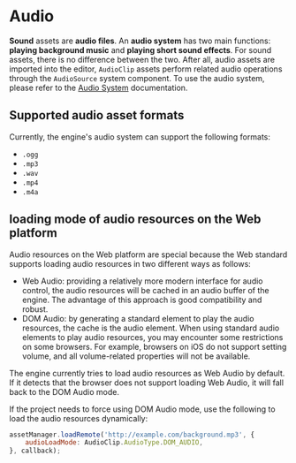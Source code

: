 # Audio

__Sound__ assets are __audio files__. An __audio system__ has two main functions: __playing background music__ and __playing short sound effects__.
For sound assets, there is no difference between the two. After all, audio assets are imported into the editor, `AudioClip` assets perform related audio operations through the `AudioSource` system component. To use the audio system, please refer to the [Audio System](../audio-system/overview.md) documentation.

## Supported audio asset formats

Currently, the engine's audio system can support the following formats:
  - `.ogg`
  - `.mp3`
  - `.wav`
  - `.mp4`
  - `.m4a`

## loading mode of audio resources on the Web platform

Audio resources on the Web platform are special because the Web standard supports loading audio resources in two different ways as follows:
- Web Audio: providing a relatively more modern interface for audio control, the audio resources will be cached in an audio buffer of the engine. The advantage of this approach is good compatibility and robust.
- DOM Audio: by generating a standard element to play the audio resources, the cache is the audio element. When using standard audio elements to play audio resources, you may encounter some restrictions on some browsers. For example, browsers on iOS do not support setting volume, and all volume-related properties will not be available.

The engine currently tries to load audio resources as Web Audio by default. If it detects that the browser does not support loading Web Audio, it will fall back to the DOM Audio mode.

If the project needs to force using DOM Audio mode, use the following to load the audio resources dynamically:
```javascript
assetManager.loadRemote('http://example.com/background.mp3', {
    audioLoadMode: AudioClip.AudioType.DOM_AUDIO,
}, callback);
```